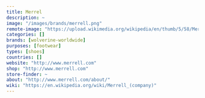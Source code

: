 ```yaml
---
title: Merrel
description: ~
image: "/images/brands/merrell.png"
remote-image: "https://upload.wikimedia.org/wikipedia/en/thumb/5/58/Merrell_Logo.png/200px-Merrell_Logo.png"
categories: []
brands: [wolverine-worldwide]
purposes: [footwear]
types: [shoes]
countries: []
website: "http://www.merrell.com"
shop: "http://www.merrell.com"
store-finder: ~
about: "http://www.merrell.com/about/"
wiki: "https://en.wikipedia.org/wiki/Merrell_(company)"
---
```

